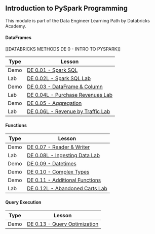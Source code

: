 ## Introduction to PySpark Programming

This module is part of the Data Engineer Learning Path by Databricks Academy.


#### DataFrames
[[DATABRICKS METHODS DE 0 - INTRO TO PYSPARK]]

| Type | Lesson                                                                                 |
| ---- | -------------------------------------------------------------------------------------- |
| Demo | [DE 0.01 - Spark SQL](/$./DE%200.01%20-%20Spark%20SQL)                                 |
| Lab  | [DE 0.02L - Spark SQL Lab](/$./DE%200.02L%20-%20Spark%20SQL%20Lab)                     |
| Demo | [DE 0.03 - DataFrame & Column](/$./DE%200.03%20-%20DataFrame%20&%20Column)             |
| Lab  | [DE 0.04L - Purchase Revenues Lab](/$./DE%200.04L%20-%20Purchase%20Revenues%20Lab)     |
| Demo | [DE 0.05 - Aggregation](/$./DE%200.05%20-%20Aggregation)                               |
| Lab  | [DE 0.06L - Revenue by Traffic Lab](/$./DE%200.06L%20-%20Revenue%20by%20Traffic%20Lab) |
#### Functions

|Type|Lesson|
|---|---|
|Demo|[DE 0.07 - Reader & Writer](/$./DE%200.07%20-%20Reader%20&%20Writer)|
|Lab|[DE 0.08L - Ingesting Data Lab](/$./DE%200.08L%20-%20Ingesting%20Data%20Lab)|
|Demo|[DE 0.09 - Datetimes](/$./DE%200.09%20-%20Datetimes)|
|Demo|[DE 0.10 - Complex Types](/$./DE%200.10%20-%20Complex%20Types)|
|Demo|[DE 0.11 - Additional Functions](/$./DE%200.11%20-%20Additional%20Functions)|
|Lab|[DE 0.12L - Abandoned Carts Lab](/$./DE%200.12L%20-%20Abandoned%20Carts%20Lab)|

#### Query Execution

| Type | Lesson                                                                   |
| ---- | ------------------------------------------------------------------------ |
| Demo | [DE 0.13 - Query Optimization](/$./DE%200.13%20-%20Query%20Optimization) |
